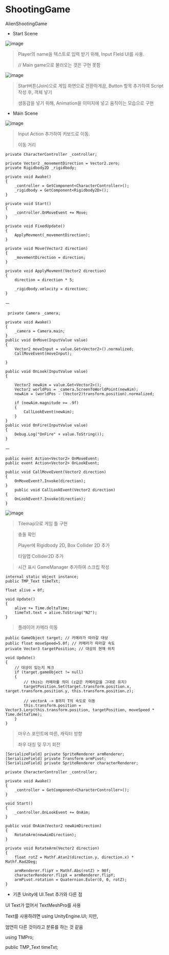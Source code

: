 # ShootingGame
AlienShootingGame


 - Start Scene


![image](https://github.com/Yeonnnii/ShootingGame/assets/141755349/28d2d29f-1ed8-449b-900d-ba2e7ba96e06)

> Player의 name을 텍스트로 입력 받기 위해, Input FIeld UI를 사용.
>
> // Main game으로 불러오는 것은 구현 못함


![image](https://github.com/Yeonnnii/ShootingGame/assets/141755349/1c4cd82b-a998-41df-a1cb-1fed94fd844f)

> Start버튼(Join)으로 게임 화면으로 전환하게끔, Button 항목 추가하여 Script 작성 후, 객체 넣기
> 
> 생동감을 넣기 위해, Animation을 이미지에 넣고 움직이는 모습으로 구현



 - Main Scene


![image](https://github.com/Yeonnnii/ShootingGame/assets/141755349/e8fa9afd-74ae-4388-8f9f-c57fa1df72d1)
> Input Action 추가하여 키보드로 이동.
>
> 이동 거리
> 
    private CharacterController _controller;

    private Vector2 _movementDirection = Vector2.zero;
    private Rigidbody2D _rigidbody;

    private void Awake()
    {
        _controller = GetComponent<CharacterController>();
        _rigidbody = GetComponent<Rigidbody2D>();
    }

    private void Start()
    {
        _controller.OnMoveEvent += Move;
    }

    private void FixedUpdate()
    {
        ApplyMovment(_movementDirection);
    }

    private void Move(Vector2 direction)
    {
        _movementDirection = direction;
    }

    private void ApplyMovment(Vector2 direction)
    {
        direction = direction * 5;

        _rigidbody.velocity = direction;
    }


ㅡ

     private Camera _camera;

    private void Awake()
    {
        _camera = Camera.main;
    }
    public void OnMove(InputValue value)
    {
        Vector2 moveInput = value.Get<Vector2>().normalized;
        CallMoveEvent(moveInput);

    }

    public void OnLook(InputValue value)
    {

        Vector2 newAim = value.Get<Vector2>();
        Vector2 worldPos = _camera.ScreenToWorldPoint(newAim);
        newAim = (worldPos - (Vector2)transform.position).normalized;

        if (newAim.magnitude >= .9f)
        {
            CallLookEvent(newAim);
        }
    }
    public void OnFire(InputValue value)
    {
        Debug.Log("OnFire" + value.ToString());
    }

ㅡ

    public event Action<Vector2> OnMoveEvent;
    public event Action<Vector2> OnLookEvent;

    public void CallMoveEvent(Vector2 direction)
    {
        OnMoveEvent?.Invoke(direction);
    }
        public void CallLookEvent(Vector2 direction)
    {
        OnLookEvent?.Invoke(direction);
    }


![image](https://github.com/Yeonnnii/ShootingGame/assets/141755349/f5a87f5f-702d-4ada-a0ab-1dcb432cf9a6)
> Tilemap으로 게임 틀 구현




> 충돌 확인
> 
> Player에 Rigidbody 2D, Box Collider 2D 추가
> 
> 타일맵 Collider2D 추가



> 시간 표시
> GameManager 추가하여 스크립 작성

    internal static object instance;
    public TMP_Text timeTxt;

    float alive = 0f;

    void Update()
    {
        alive += Time.deltaTime;
        timeTxt.text = alive.ToString("N2");
    }


> 플레이어 카메라 이동

    public GameObject target; // 카메라가 따라갈 대상
    public float moveSpeed=5.0f; // 카메라가 따라갈 속도
    private Vector3 targetPosition; // 대상의 현재 위치

    void Update()
    {
        // 대상이 있는지 체크
        if (target.gameObject != null)
        {
            // this는 카메라를 의미 (z값은 카메라값을 그대로 유지)
            targetPosition.Set(target.transform.position.x, target.transform.position.y, this.transform.position.z);

            // vectorA -> B까지 T의 속도로 이동
            this.transform.position = Vector3.Lerp(this.transform.position, targetPosition, moveSpeed * Time.deltaTime);
        }
    }



> 마우스 포인트에 따른, 캐릭터 방향
>
> 좌우 대칭 및 무기 회전
> 
    [SerializeField] private SpriteRenderer armRenderer;
    [SerializeField] private Transform armPivot;
    [SerializeField] private SpriteRenderer characterRenderer;

    private CharacterController _controller;

    private void Awake()
    {
        _controller = GetComponent<CharacterController>();
    }

    void Start()
    {
        _controller.OnLookEvent += OnAim;
    }

    public void OnAim(Vector2 newAimDirection)
    {
        RotateArm(newAimDirection);
    }

    private void RotateArm(Vector2 direction)
    {
        float rotZ = Mathf.Atan2(direction.y, direction.x) * Mathf.Rad2Deg;

        armRenderer.flipY = Mathf.Abs(rotZ) > 90f;
        characterRenderer.flipX = armRenderer.flipY;
        armPivot.rotation = Quaternion.Euler(0, 0, rotZ);
    }



- 기존 Unity에 UI.Text 추가와 다른 점


UI Text가 없어서 TextMeshPro를 사용

Text를 사용하려면 using UnityEngine.UI; 지만,

엄연히 다른 것이라고 분류를 하는 것 같음


using TMPro;

public TMP_Text timeTxt;


